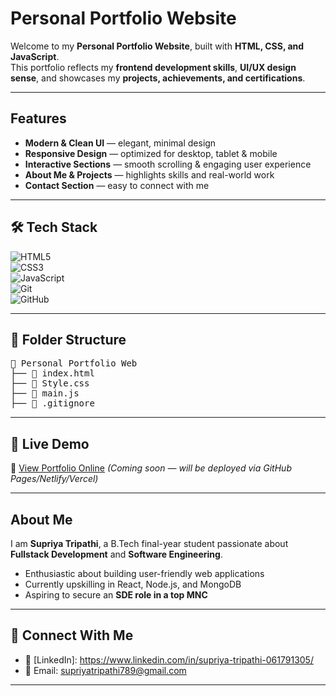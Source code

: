 # Personal Portfolio Website  

Welcome to my **Personal Portfolio Website**, built with **HTML, CSS, and JavaScript**.  
This portfolio reflects my **frontend development skills**, **UI/UX design sense**, and showcases my **projects, achievements, and certifications**.  

---

## Features  
-  **Modern & Clean UI** — elegant, minimal design  
-  **Responsive Design** — optimized for desktop, tablet & mobile  
-  **Interactive Sections** — smooth scrolling & engaging user experience  
-  **About Me & Projects** — highlights skills and real-world work  
-  **Contact Section** — easy to connect with me  

---

## 🛠 Tech Stack  
![HTML5](https://img.shields.io/badge/HTML5-E34F26?style=for-the-badge&logo=html5&logoColor=white)  
![CSS3](https://img.shields.io/badge/CSS3-1572B6?style=for-the-badge&logo=css3&logoColor=white)  
![JavaScript](https://img.shields.io/badge/JavaScript-F7DF1E?style=for-the-badge&logo=javascript&logoColor=black)  
![Git](https://img.shields.io/badge/Git-F05032?style=for-the-badge&logo=git&logoColor=white)  
![GitHub](https://img.shields.io/badge/GitHub-181717?style=for-the-badge&logo=github&logoColor=white)  

---

## 📂 Folder Structure  
<pre>
📁 Personal Portfolio Web
├── 📄 index.html
├── 📄 Style.css
├── 📄 main.js
├── 📄 .gitignore
</pre>

---

## 🚀 Live Demo  
🔗 [View Portfolio Online](#) *(Coming soon — will be deployed via GitHub Pages/Netlify/Vercel)*  

---


## About Me  
I am **Supriya Tripathi**, a B.Tech final-year student passionate about **Fullstack Development** and **Software Engineering**.  

-  Enthusiastic about building user-friendly web applications  
-  Currently upskilling in React, Node.js, and MongoDB
-  Aspiring to secure an **SDE role in a top MNC**  

---

## 🔗 Connect With Me  
- 💼 [LinkedIn]: https://www.linkedin.com/in/supriya-tripathi-061791305/  
- 📧 Email: supriyatripathi789@gmail.com

---


